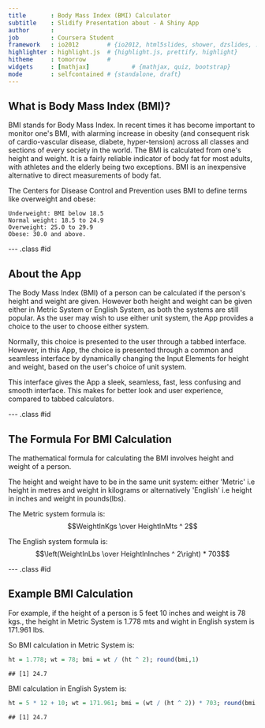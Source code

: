 ```yaml
---
title       : Body Mass Index (BMI) Calculator
subtitle    : Slidify Presentation about - A Shiny App
author      : 
job         : Coursera Student
framework   : io2012        # {io2012, html5slides, shower, dzslides, ...}
highlighter : highlight.js  # {highlight.js, prettify, highlight}
hitheme     : tomorrow      # 
widgets     : [mathjax]            # {mathjax, quiz, bootstrap}
mode        : selfcontained # {standalone, draft}
---
```


## What is Body Mass Index (BMI)?

BMI stands for Body Mass Index. In recent times it has become important to monitor one's BMI, with alarming increase in obesity (and consequent risk of cardio-vascular disease, diabete, hyper-tension) across all classes and sections of every society in the world. The BMI is calculated from one's height and weight. It is a fairly reliable indicator of body fat for most adults, with athletes and the elderly being two exceptions. BMI is an inexpensive alternative to direct measurements of body fat.

The Centers for Disease Control and Prevention uses BMI to define terms like overweight and obese: 

    Underweight: BMI below 18.5
    Normal weight: 18.5 to 24.9
    Overweight: 25.0 to 29.9
    Obese: 30.0 and above.

--- .class #id 

## About the App

The Body Mass Index (BMI) of a person can be calculated if the person's height and weight are given. However both height and weight can be given either in Metric System or English System, as both the systems are still popular. As the user may wish to use either unit system, the App provides a choice to the user to choose either system.

Normally, this choice is presented to the user through a tabbed interface. However, in this App, the choice is presented through a common and seamless interface by dynamically changing the Input Elements for height and weight, based on the user's choice of unit system.

This interface gives the App a sleek, seamless, fast, less confusing and smooth interface. This makes for better look and user experience, compared to tabbed calculators.

--- .class #id 

## The Formula For BMI Calculation

The mathematical formula for calculating the BMI involves height and weight of a person.

The height and weight have to be in the same unit system: either 'Metric' i.e height in metres and weight in kilograms or alternatively 'English' i.e height in inches and weight in pounds(lbs).

The Metric system formula is:
$$WeightInKgs \over HeightInMts ^ 2$$

The English system formula is:
$$\left(WeightInLbs \over HeightInInches ^ 2\right) * 703$$

--- .class #id 

## Example BMI Calculation

For example, if the height of a person is 5 feet 10 inches and weight is 78  kgs., the height in Metric System is 1.778 mts and wight in English system is 171.961 lbs.

So BMI calculation in Metric System is:

```r
ht = 1.778; wt = 78; bmi = wt / (ht ^ 2); round(bmi,1)
```

```
## [1] 24.7
```

BMI calculation in English System is:

```r
ht = 5 * 12 + 10; wt = 171.961; bmi = (wt / (ht ^ 2)) * 703; round(bmi,1)
```

```
## [1] 24.7
```
